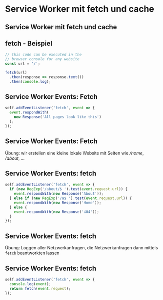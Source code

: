 # Service Worker mit fetch und cache

## Service Worker mit fetch und cache

## fetch - Beispiel

```js
// this code can be executed in the
// browser console for any website
const url = '/';

fetch(url)
  .then(response => response.text())
  .then(console.log);
```

## Service Worker Events: Fetch

```js
self.addEventListener('fetch', event => {
  event.respondWith(
    new Response('All pages look like this')
  );
});
```

## Service Worker Events: Fetch

Übung: wir erstellen eine kleine lokale Website mit Seiten wie _/home_, _/about_, ...

## Service Worker Events: fetch

<!--
there are two $ signs in regexes in this code
if they are at the very end of the string
they will mess up the result
-->

```js
self.addEventListener('fetch', event => {
  if (new RegExp('/about/$ ').test(event.request.url)) {
    event.respondWith(new Response('About'));
  } else if (new RegExp('/a$ ').test(event.request.url)) {
    event.respondWith(new Response('Home'));
  } else {
    event.respondWith(new Response('404'));
  }
});
```

## Service Worker Events: fetch

Übung: Loggen aller Netzwerkanfragen, die Netzwerkanfragen dann mittels `fetch` beantworkten lassen

## Service Worker Events: fetch

```js
self.addEventListener('fetch', event => {
  console.log(event);
  return fetch(event.request);
});
```
